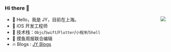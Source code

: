 ### Hi there 👋

<img align="right" src="https://github-readme-stats.vercel.app/api?username=krystal1110&show_icons=true" />

- 🔭  Hello，我是 JY，目前在上海。
- 🌱  iOS 开发工程师
- 👯  技术栈：`Objc`/`Swift`/`Flutter`/`小程序`/`Shell`
- 🤔  摸鱼周报联合编辑
- 🔥  Blogs : [JY Blogs](https://krystal1110.github.io/)

 
